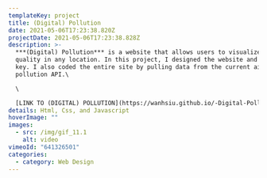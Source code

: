 ```yaml
---
templateKey: project
title: (Digital) Pollution
date: 2021-05-06T17:23:38.820Z
projectDate: 2021-05-06T17:23:38.828Z
description: >-
  ***(Digital) Pollution*** is a website that allows users to visualize the air
  quality in any location. In this project, I designed the website and visual
  key. I also coded the entire site by pulling data from the current air
  pollution API.\

  \

  [LINK TO (DIGITAL) POLLUTION](https://wanhsiu.github.io/-Digital-Pollution/)
details: Html, Css, and Javascript
hoverImage: ""
images:
  - src: /img/gif_11.1
    alt: video
vimeoId: "641326501"
categories:
  - category: Web Design
---
```

